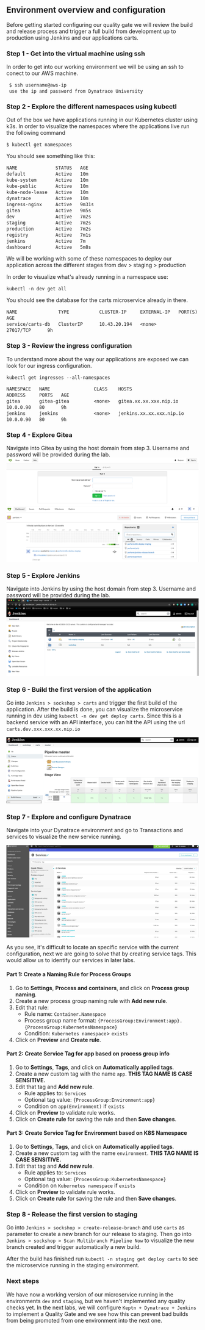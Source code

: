 ## Environment overview and configuration
Before getting started configuring our quality gate we will review the build and release process and trigger a full build from development up to production using Jenkins and our applications carts.

### Step 1 - Get into the virtual machine using ssh
In order to get into our working environment we will be using an ssh to conect to our AWS machine. 
```(bash)
 $ ssh username@aws-ip 
 use the ip and password from Dynatrace University
```

### Step 2 - Explore the different namespaces using kubectl
Out of the box we have applications running in our Kubernetes cluster using k3s. In order to visualize the namespaces where the applications live run the following command 
```(bash)
$ kubectl get namespaces
```
You should see something like this: 

```(bash)
NAME              STATUS   AGE
default           Active   10m
kube-system       Active   10m
kube-public       Active   10m
kube-node-lease   Active   10m
dynatrace         Active   10m
ingress-nginx     Active   9m31s
gitea             Active   9m5s
dev               Active   7m2s
staging           Active   7m2s
production        Active   7m2s
registry          Active   7m1s
jenkins           Active   7m
dashboard         Active   5m8s
```
We will be working with some of these namespaces to deploy our application across the different stages from dev > staging > production

In order to visualize what's already running in a namespace use:

```(bash)
kubectl -n dev get all 
```
You should see the database for the carts microservice already in there.
```(bash)
NAME               TYPE           CLUSTER-IP     EXTERNAL-IP   PORT(S)        AGE
service/carts-db   ClusterIP      10.43.20.194   <none>        27017/TCP      9h
```
### Step 3 - Review the ingress configuration
To understand more about the way our applications are exposed we can look for our ingress configuration. 

```(bash)
kubectl get ingresses --all-namespaces
```
```(bash)
NAMESPACE   NAME                CLASS    HOSTS                                      ADDRESS     PORTS   AGE
gitea       gitea-gitea         <none>   gitea.xx.xx.xxx.nip.io                  10.0.0.90   80      9h
jenkins     jenkins             <none>   jenkins.xx.xx.xxx.nip.io                10.0.0.90   80      9h
```
### Step 4 - Explore Gitea
Navigate into Gitea by using the host domain from step 3. Username and password will be provided during the lab.
![gitea](../../../assets/images/pre-build.png)
![repos](../../../assets/images/repos.png)

### Step 5 - Explore Jenkins
Navigate into Jenkins by using the host domain from step 3. Username and password will be provided during the lab.
![jenkins](../../../assets/images/jenkins.png)


### Step 6 - Build the first version of the application
Go into `Jenkins > sockshop > carts` and trigger the first build of the application. After the build is done, you can visualize the microservice running in dev using ```kubectl -n dev get deploy carts```. Since this is a backend service with an API interface, you can hit the API using the url `carts.dev.xxx.xxx.xx.nip.io`

![carts](../../../assets/images/carts-pipeline.png)
### Step 7 - Explore and configure Dynatrace
Navigate into your Dynatrace environment and go to Transactions and services to visualize the new service running.

![dynatrace1](../../../assets/images/d1.png)

As you see, it's difficult to locate an specific service with the current configuration, next we are going to solve that by creating service tags. This would allow us to identify our services in later labs.

#### Part 1: Create a Naming Rule for Process Groups
1. Go to **Settings**, **Process and containers**, and click on **Process group naming**.
1. Create a new process group naming rule with **Add new rule**. 
1. Edit that rule:
    * Rule name: `Container.Namespace`
    * Process group name format: `{ProcessGroup:Environment:app}.{ProcessGroup:KubernetesNamespace}`
    * Condition: `Kubernetes namespace`> `exists`
1. Click on **Preview** and **Create rule**.
#### Part 2: Create Service Tag for app based on process group info
1. Go to **Settings**, **Tags**, and click on **Automatically applied tags**.
1. Create a new custom tag with the name `app`. **THIS TAG NAME IS CASE SENSITIVE.**
1. Edit that tag and **Add new rule**.
    * Rule applies to: `Services` 
    * Optional tag value: `{ProcessGroup:Environment:app}`
    * Condition on `app(Environment)` if `exists`
1. Click on **Preview** to validate rule works.
1. Click on **Create rule** for saving the rule and then **Save changes**.
#### Part 3: Create Service Tag for Environment based on K8S Namespace
1. Go to **Settings**, **Tags**, and click on **Automatically applied tags**.
1. Create a new custom tag with the name `environment`. **THIS TAG NAME IS CASE SENSITIVE.**
1. Edit that tag and **Add new rule**.
    * Rule applies to: `Services` 
    * Optional tag value: `{ProcessGroup:KubernetesNamespace}`
    * Condition on `Kubernetes namespace` if `exists`
1. Click on **Preview** to validate rule works.
1. Click on **Create rule** for saving the rule and then **Save changes**.


### Step 8 - Release the first version to staging
Go into `Jenkins > sockshop > create-release-branch` and use `carts` as parameter to create a new branch for our release to staging. Then go into `Jenkins > sockshop > Scan Multibranch Pipeline Now` to visualize the new branch created and trigger automatically a new build.

After the build has finished run `kubectl -n staging get deploy carts` to see the microservice running in the staging environment.

### Next steps
We have now a working version of our microservice running in the environments `dev` and `staging`, but we haven't implemented any quality checks yet. In the next labs, we will configure `Keptn + Dynatrace + Jenkins` to implement a Quality Gate and we see how this can prevent bad builds from being promoted from one environment into the next one.
